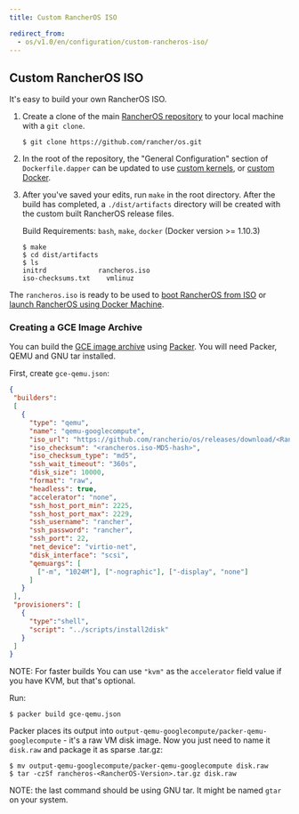 ```yaml
---
title: Custom RancherOS ISO

redirect_from:
  - os/v1.0/en/configuration/custom-rancheros-iso/
---
```


## Custom RancherOS ISO

It's easy to build your own RancherOS ISO.

1. Create a clone of the main [RancherOS repository](https://github.com/rancher/os) to your local machine with a `git clone`.

   ```
   $ git clone https://github.com/rancher/os.git
   ```

2. In the root of the repository, the "General Configuration" section of `Dockerfile.dapper` can be updated to use [custom kernels]({{page.osbaseurl}}/configuration/custom-kernels), or [custom Docker]({{page.osbaseurl}}/configuration/custom-docker).

3. After you've saved your edits, run `make` in the root directory. After the build has completed, a `./dist/artifacts` directory will be created with the custom built RancherOS release files.

     Build Requirements: `bash`, `make`, `docker` (Docker version >= 1.10.3)

   ```
   $ make
   $ cd dist/artifacts
   $ ls
   initrd             rancheros.iso
   iso-checksums.txt	vmlinuz
   ```

The `rancheros.iso` is ready to be used to [boot RancherOS from ISO]({{page.osbaseurl}}/running-rancheros/workstation/boot-from-iso/) or [launch RancherOS using Docker Machine]({{page.osbaseurl}}/running-rancheros/workstation/docker-machine).


### Creating a GCE Image Archive

You can build the [GCE image archive](https://cloud.google.com/compute/docs/tutorials/building-images) using [Packer](https://www.packer.io/). You will need Packer, QEMU and GNU tar installed.

First, create `gce-qemu.json`:

```json
{
 "builders":
 [
   {
     "type": "qemu",
     "name": "qemu-googlecompute",
     "iso_url": "https://github.com/rancherio/os/releases/download/<RancherOS-Version>/rancheros.iso",
     "iso_checksum": "<rancheros.iso-MD5-hash>",
     "iso_checksum_type": "md5",
     "ssh_wait_timeout": "360s",
     "disk_size": 10000,
     "format": "raw",
     "headless": true,
     "accelerator": "none",
     "ssh_host_port_min": 2225,
     "ssh_host_port_max": 2229,
     "ssh_username": "rancher",
     "ssh_password": "rancher",
     "ssh_port": 22,
     "net_device": "virtio-net",
     "disk_interface": "scsi",
     "qemuargs": [
       ["-m", "1024M"], ["-nographic"], ["-display", "none"]
     ]
   }
 ],
 "provisioners": [
   {
     "type":"shell",
     "script": "../scripts/install2disk"
   }
 ]
}
```

NOTE: For faster builds You can use `"kvm"` as the `accelerator` field value if you have KVM, but that's optional.

Run:

```
$ packer build gce-qemu.json
```

Packer places its output into `output-qemu-googlecompute/packer-qemu-googlecompute` - it's a raw VM disk image. Now you just need to name it `disk.raw` and package it as sparse .tar.gz:

```
$ mv output-qemu-googlecompute/packer-qemu-googlecompute disk.raw
$ tar -czSf rancheros-<RancherOS-Version>.tar.gz disk.raw
```

NOTE: the last command should be using GNU tar. It might be named `gtar` on your system.
